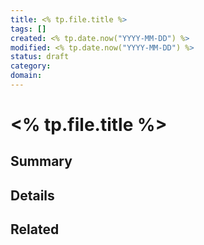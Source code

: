 ```yaml
---
title: <% tp.file.title %>
tags: []
created: <% tp.date.now("YYYY-MM-DD") %>
modified: <% tp.date.now("YYYY-MM-DD") %>
status: draft
category:
domain:
---
```


# <% tp.file.title %>

## Summary

## Details

## Related
